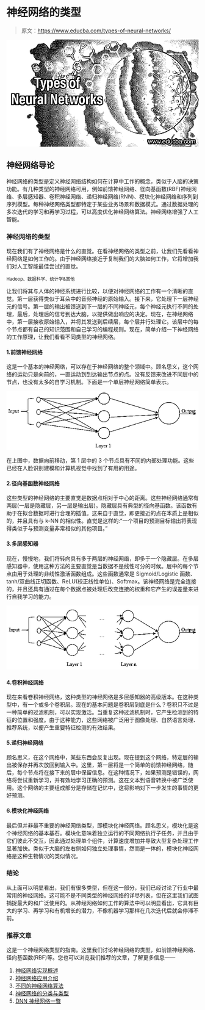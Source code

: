 # 神经网络的类型

> 原文：<https://www.educba.com/types-of-neural-networks/>

![types-of-neural-networks-](img/da1b221d732b817de31e269d3ea9e060.png)



## 神经网络导论

神经网络的类型是定义神经网络结构如何在计算中工作的概念，类似于人脑的决策功能。有几种类型的神经网络可用，例如前馈神经网络、径向基函数(RBF)神经网络、多层感知器、卷积神经网络、递归神经网络(RNN)、模块化神经网络和序列到序列模型。每种神经网络类型都特定于某些业务场景和数据模式。通过数据处理的多次迭代的学习和再学习过程，可以高度优化神经网络算法。神经网络增强了人工智能。

### 神经网络的类型

现在我们有了神经网络是什么的直觉。在看神经网络的类型之前，让我们先看看神经网络是如何工作的。由于神经网络接近于复制我们的大脑如何工作，它将增加我们对人工智能最佳尝试的直觉。

<small>Hadoop、数据科学、统计学&其他</small>

让我们将其与人体的神经系统进行比较，以便对神经网络的工作有一个清晰的直觉。第一层获得类似于耳朵中的音频神经的原始输入。接下来，它处理下一层神经元的信号。第一层的输出被馈送到下一层的不同神经元，每个神经元执行不同的处理，最后，处理后的信号到达大脑，以提供做出响应的决定。现在，在神经网络中，第一层接收原始输入，并将其发送到后续层，每个层并行处理它。该层中的每个节点都有自己的知识范围和自己学习的编程规则。现在，简单介绍一下神经网络的工作原理，让我们看看不同类型的神经网络。

#### 1.前馈神经网络

这是一个基本的神经网络，可以存在于神经网络的整个领域中。顾名思义，这个网络的运动只是向前的，一直运动到到达输出节点的点。没有反馈来改进不同层中的节点，也没有太多的自学习机制。下面是一个单层神经网络简单表示。

![Types of Neural Networks 1](img/619f0fd226dbe8178fc7edf2e7c44a4e.png)



在上图中，数据向前移动，第 1 层中的 3 个节点具有不同的内部处理功能。这些已经在人脸识别建模和计算机视觉中找到了有用的用途。

#### 2.径向基函数神经网络

这些类型的神经网络的主要直觉是数据点相对于中心的距离。这些神经网络通常有两层(一层是隐藏层，另一层是输出层)。隐藏层具有典型的径向基函数。该函数有助于在拟合数据时进行合理的插值。这来自于直觉，即更接近的点在本质上是相似的，并且具有与 k-NN 的相似性。直觉是这样的:“一个项目的预测目标输出将表现得类似于与预测变量非常相似的其他项目。”

#### 3.多层感知器

现在，慢慢地，我们将转向具有多于两层的神经网络，即多于一个隐藏层。在多层感知器中，使用这种方法的主要直觉是当数据不是线性可分的时候。层中的每个节点由用于处理的非线性激活函数组成。这些函数通常是 Sigmoid/Logistic 函数、tanh/双曲线正切函数、ReLU(校正线性单位)、Softmax。该神经网络是完全连接的，并且还具有通过在每个数据点被处理后改变连接的权重和它产生的误差量来进行自我学习的能力。

![Types of Neural Networks 2](img/5c38600f595f7f8bb679f842360d6581.png)



#### 4.卷积神经网络

现在来看卷积神经网络，这种类型的神经网络是多层感知器的高级版本。在这种类型中，有一个或多个卷积层。现在的基本问题是卷积层到底是什么？卷积只不过是一种简单的过滤机制，可以实现激活。当重复这种过滤机制时，它产生检测到的特征的位置和强度。由于这种能力，这些网络被广泛用于图像处理、自然语言处理、推荐系统，以便产生重要特征检测的有效结果。

#### 5.递归神经网络

顾名思义，在这个网络中，某些东西会反复出现。现在提到这个网络，特定层的输出被保存并再次放回到输入中。这里，第一层将是一个简单的前馈神经网络，随后，每个节点将在接下来的层中保留信息。在这种情况下，如果预测是错误的，网络将尝试重新学习，并有效地学习正确的预测。这在文本到语音转换中被广泛使用。这个网络的主要组成部分是存储在记忆中，这将影响对下一步发生的事情的更好预测。

#### 6.模块化神经网络

最后但并非最不重要的神经网络类型，即模块化神经网络。顾名思义，模块化是这个神经网络的基本基石。模块化意味着独立运行的不同网络执行子任务，并且由于它们彼此不交互，因此通过处理单个组件，计算速度增加并导致大型复杂处理工作显著加快。类似于大脑的左右侧如何独立处理事情，然而是一体的，模块化神经网络是这种生物情况的类似情况。

### 结论

从上面可以明显看出，我们有很多类型，但在这一部分，我们已经讨论了行业中最常用的神经网络。这可能不是不同类型的神经网络的详尽列表，但在这里我们试图捕捉最大的和广泛使用的。从神经网络如何工作的算法中可以明显看出，它具有巨大的学习、再学习和有机增长的潜力，不像机器学习那样在几次迭代后就会停滞不前。

### 推荐文章

这是一个神经网络类型的指南。这里我们讨论神经网络的类型，如前馈神经网络、径向基函数(RBF)等。您也可以浏览我们推荐的文章，了解更多信息——

1.  [神经网络实现概述](https://www.educba.com/implementation-of-neural-networks/)
2.  [神经网络应用介绍](https://www.educba.com/application-of-neural-network/)
3.  [不同的神经网络算法](https://www.educba.com/neural-network-algorithms/)
4.  [神经网络的分类与类型](https://www.educba.com/classification-of-neural-network/)
5.  [DNN 神经网络一瞥](https://www.educba.com/dnn-neural-network/)





